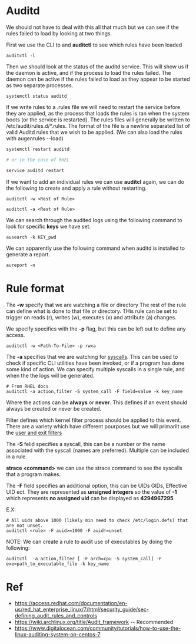 # Auditd

We should not have to deal with this all that much but we can see if the rules failed to load by looking at two things.

First we use the CLI to and **auditctl** to see which rules have been loaded
```
auditctl -l
```

Then we should look at the status of the auditd service. This will show us if the daemon is active, and if the process to load the rules failed. The daemon can be active if the rules failed to load as they appear to be started as two separate processes.
```
systemctl status auditd
```

If we write rules to a .rules file we will need to restart the service before they are applied, as the process that loads the rules is ran when the system boots (or the service is restarted). The rules files will generally be written to /etc/audit/rules.d/*.rules. The format of the file is a newline separated list of valid Auditd rules that we wish to be applied. (We can also load the rules with augenrules --load)

```sh
systemctl restart auditd

# or in the case of RHEL

service auditd restart 
```

If we want to add an individual rules we can use **auditcl** again, we can do the following to create and apply a rule without restarting. 
```
auditctl -w <Rest of Rule>

auditctl -a <Rest of Rule>
```

We can search through the audited logs using the following command to look for specific **keys** we have set.
```
ausearch -k KEY_pwd
```

We can apparently use the following command when auditd is installed to generate a report.
```
aureport -n
```

# Rule format
The **-w** specify that we are watching a file or directory 
The rest of the rule can define what is done to that file or directory. THis rule can be set to trigger on reads (r), writes (w), executes (x) and attribute (a) changes. 

We specify specifics with the **-p** flag, but this can be left out to define any access.
```
auditctl -w <Path-To-File> -p rwxa 
```

The **-a** specifies that we are watching for [syscalls](https://man.archlinux.org/man/syscalls.2). This can be used to check if specific CLI utilities have been invoked, or if a program has done some kind of action. We can specify multiple syscalls in a single rule, and when the the logs will be generated.

```
# From RHEL docs 
auditctl -a action,filter -S system_call -F field=value -k key_name
```

Where the actions can be **always** or **never**. This defines if an event should always be created or never be created. 

Filter defines which kernel filter process should be applied to this event. There are a variety which have different pourposes but we will primarilt use the [user and exit filters](https://www.man7.org/linux/man-pages/man7/audit.rules.7.html#:~:text=The%20exit%20filter%20is%20the%20place%20where%20all,any%20event%20originating%20in%20user%20space%20is%20allowed.)


The **-S** felid specifies a syscall, this can be a number or the name associated with the syscall (names are preferred). Multiple can be included in a rule.

**strace \<command\>** we can use the strace command to see the syscalls that a program makes.


The **-F** field specifies an additional option, this can be UIDs GIDs, Effective UID ect. They are represented as **unsigned integers** so the value of **-1** which represents **no assigned uid** can be displayed as **4294967295**

E.X:
```
# All uids above 1000 (likely min need to check /etc/login.defs) that are not unset.
auditctl <rule> -F auid>=1000 -F auid!=unset
```

NOTE:
We can create a rule to audit use of executables by doing the following:
```
auditctl  -a action,filter [ -F arch=cpu -S system_call] -F exe=path_to_executable_file -k key_name
```

# Ref
* https://access.redhat.com/documentation/en-us/red_hat_enterprise_linux/7/html/security_guide/sec-defining_audit_rules_and_controls
* https://wiki.archlinux.org/title/Audit_framework -- Recommended
* https://www.digitalocean.com/community/tutorials/how-to-use-the-linux-auditing-system-on-centos-7